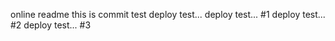 online readme
this is commit test
deploy test...
deploy test... #1
deploy test... #2
deploy test... #3